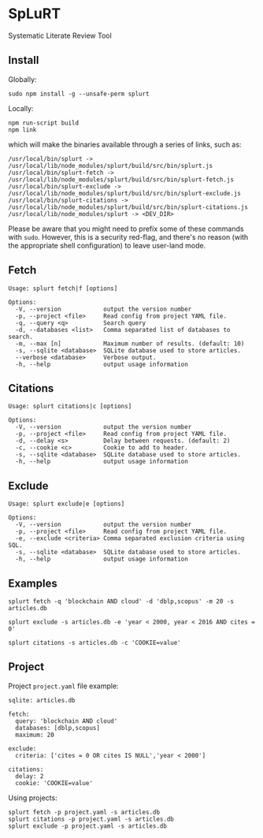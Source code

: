 # SpLuRT

Systematic Literate Review Tool

## Install

Globally:

```
sudo npm install -g --unsafe-perm splurt
```

Locally:

```
npm run-script build 
npm link
```

which will make the binaries available through a series of links, such as:

```
/usr/local/bin/splurt -> /usr/local/lib/node_modules/splurt/build/src/bin/splurt.js
/usr/local/bin/splurt-fetch -> /usr/local/lib/node_modules/splurt/build/src/bin/splurt-fetch.js
/usr/local/bin/splurt-exclude -> /usr/local/lib/node_modules/splurt/build/src/bin/splurt-exclude.js
/usr/local/bin/splurt-citations -> /usr/local/lib/node_modules/splurt/build/src/bin/splurt-citations.js
/usr/local/lib/node_modules/splurt -> <DEV_DIR>
```

Please be aware that you might need to prefix some of these commands with `sudo`. However, this is a security red-flag, and there's no reason (with the appropriate shell configuration) to leave user-land mode.

## Fetch

```
Usage: splurt fetch|f [options]

Options:
  -V, --version            output the version number
  -p, --project <file>     Read config from project YAML file.
  -q, --query <q>          Search query
  -d, --databases <list>   Comma separated list of databases to search.
  -m, --max [n]            Maximum number of results. (default: 10)
  -s, --sqlite <database>  SQLite database used to store articles.
  --verbose <database>     Verbose output.
  -h, --help               output usage information
```

## Citations

```
Usage: splurt citations|c [options]

Options:
  -V, --version            output the version number
  -p, --project <file>     Read config from project YAML file.
  -d, --delay <s>          Delay between requests. (default: 2)
  -c, --cookie <c>         Cookie to add to header.
  -s, --sqlite <database>  SQLite database used to store articles.
  -h, --help               output usage information
```

## Exclude

```
Usage: splurt exclude|e [options]

Options:
  -V, --version            output the version number
  -p, --project <file>     Read config from project YAML file.
  -e, --exclude <criteria> Comma separated exclusion criteria using SQL.
  -s, --sqlite <database>  SQLite database used to store articles.
  -h, --help               output usage information
```

## Examples

```
splurt fetch -q 'blockchain AND cloud' -d 'dblp,scopus' -m 20 -s articles.db
```

```
splurt exclude -s articles.db -e 'year < 2000, year < 2016 AND cites = 0'
```

```
splurt citations -s articles.db -c 'COOKIE=value'
```

## Project

Project ```project.yaml``` file example:

```
sqlite: articles.db

fetch:
  query: 'blockchain AND cloud'
  databases: [dblp,scopus]
  maximum: 20

exclude:
  criteria: ['cites = 0 OR cites IS NULL','year < 2000']

citations:
  delay: 2
  cookie: 'COOKIE=value'
```

Using projects:

```
splurt fetch -p project.yaml -s articles.db
splurt citations -p project.yaml -s articles.db
splurt exclude -p project.yaml -s articles.db
```

